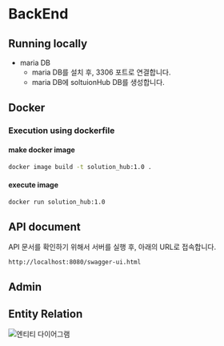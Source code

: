 # BackEnd



## Running locally

* maria DB
  * maria DB를 설치 후, 3306 포트로 연결합니다.
  * maria DB에 soltuionHub DB를 생성합니다.



## Docker

### Execution using dockerfile

#### make docker image

```bash
docker image build -t solution_hub:1.0 .
```



#### execute image

```bash
docker run solution_hub:1.0
```



## API document

API 문서를 확인하기 위해서 서버를 실행 후, 아래의 URL로 접속합니다.

`http://localhost:8080/swagger-ui.html`



## Admin 

[Admin Function]: https://github.com/SecuritySolutionHub/BackEnd/blob/main/docs/AdminFunction.md	"관리자 페이지 기능 설명"



## Entity Relation

![엔티티 다이어그램](https://user-images.githubusercontent.com/38449976/120375286-9850ca00-c355-11eb-89e6-0717f501ca9d.jpg)

